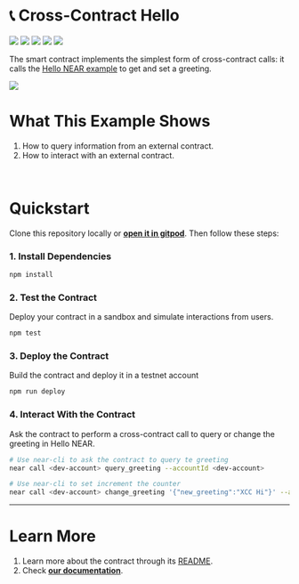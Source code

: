 # 📞 Cross-Contract Hello 
[![](https://img.shields.io/badge/⋈%20Examples-Basics-green)](https://docs.near.org/tutorials/welcome)
[![](https://img.shields.io/badge/Gitpod-Ready-orange)](https://gitpod.io/#/https://github.com/near-examples/xcc-rust)
[![](https://img.shields.io/badge/Contract-rust-red)](https://docs.near.org/develop/contracts/anatomy)
[![](https://img.shields.io/badge/Frontend-none-inactive)](#)
[![](https://img.shields.io/github/workflow/status/near-examples/cross-contract-hello-rust/Tests/main?color=green&label=Tests)](https://github.com/near-examples/cross-contract-hello-rust/actions/workflows/tests.yml)


The smart contract implements the simplest form of cross-contract calls: it calls the [Hello NEAR example](https://docs.near.org/tutorials/examples/hello-near) to get and set a greeting.

![](https://docs.near.org/assets/images/hello-near-banner-af016d03e81a65653c9230b95a05fe4a.png)


# What This Example Shows

1. How to query information from an external contract.
2. How to interact with an external contract.

<br />

# Quickstart

Clone this repository locally or [**open it in gitpod**](https://gitpod.io/#/https://github.com/near-examples/xcc-rust). Then follow these steps:

### 1. Install Dependencies
```bash
npm install
```

### 2. Test the Contract
Deploy your contract in a sandbox and simulate interactions from users.

```bash
npm test
```

### 3. Deploy the Contract
Build the contract and deploy it in a testnet account
```bash
npm run deploy
```

### 4. Interact With the Contract
Ask the contract to perform a cross-contract call to query or change the greeting in Hello NEAR.

```bash
# Use near-cli to ask the contract to query te greeting
near call <dev-account> query_greeting --accountId <dev-account>

# Use near-cli to set increment the counter
near call <dev-account> change_greeting '{"new_greeting":"XCC Hi"}' --accountId <dev-account>
```
---

# Learn More
1. Learn more about the contract through its [README](./contract/README.md).
2. Check [**our documentation**](https://docs.near.org/develop/welcome).